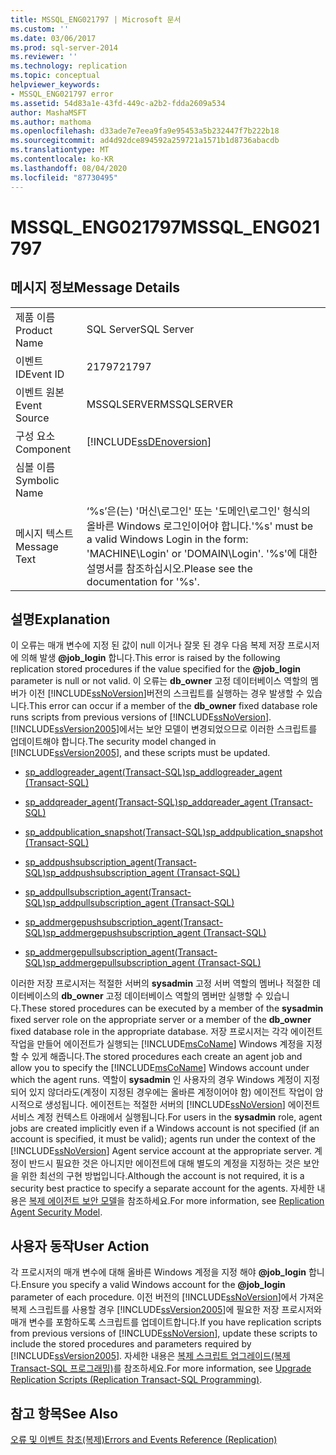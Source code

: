 ```yaml
---
title: MSSQL_ENG021797 | Microsoft 문서
ms.custom: ''
ms.date: 03/06/2017
ms.prod: sql-server-2014
ms.reviewer: ''
ms.technology: replication
ms.topic: conceptual
helpviewer_keywords:
- MSSQL_ENG021797 error
ms.assetid: 54d83a1e-43fd-449c-a2b2-fdda2609a534
author: MashaMSFT
ms.author: mathoma
ms.openlocfilehash: d33ade7e7eea9fa9e95453a5b232447f7b222b18
ms.sourcegitcommit: ad4d92dce894592a259721a1571b1d8736abacdb
ms.translationtype: MT
ms.contentlocale: ko-KR
ms.lasthandoff: 08/04/2020
ms.locfileid: "87730495"
---
```

# <a name="mssql_eng021797"></a><span data-ttu-id="26329-102">MSSQL_ENG021797</span><span class="sxs-lookup"><span data-stu-id="26329-102">MSSQL_ENG021797</span></span>
    
## <a name="message-details"></a><span data-ttu-id="26329-103">메시지 정보</span><span class="sxs-lookup"><span data-stu-id="26329-103">Message Details</span></span>  
  
|||  
|-|-|  
|<span data-ttu-id="26329-104">제품 이름</span><span class="sxs-lookup"><span data-stu-id="26329-104">Product Name</span></span>|<span data-ttu-id="26329-105">SQL Server</span><span class="sxs-lookup"><span data-stu-id="26329-105">SQL Server</span></span>|  
|<span data-ttu-id="26329-106">이벤트 ID</span><span class="sxs-lookup"><span data-stu-id="26329-106">Event ID</span></span>|<span data-ttu-id="26329-107">21797</span><span class="sxs-lookup"><span data-stu-id="26329-107">21797</span></span>|  
|<span data-ttu-id="26329-108">이벤트 원본</span><span class="sxs-lookup"><span data-stu-id="26329-108">Event Source</span></span>|<span data-ttu-id="26329-109">MSSQLSERVER</span><span class="sxs-lookup"><span data-stu-id="26329-109">MSSQLSERVER</span></span>|  
|<span data-ttu-id="26329-110">구성 요소</span><span class="sxs-lookup"><span data-stu-id="26329-110">Component</span></span>|[!INCLUDE[ssDEnoversion](../../includes/ssdenoversion-md.md)]|  
|<span data-ttu-id="26329-111">심볼 이름</span><span class="sxs-lookup"><span data-stu-id="26329-111">Symbolic Name</span></span>||  
|<span data-ttu-id="26329-112">메시지 텍스트</span><span class="sxs-lookup"><span data-stu-id="26329-112">Message Text</span></span>|<span data-ttu-id="26329-113">‘%s’은(는) '머신\\로그인' 또는 '도메인\\로그인' 형식의 올바른 Windows 로그인이어야 합니다.</span><span class="sxs-lookup"><span data-stu-id="26329-113">'%s' must be a valid Windows Login in the form: 'MACHINE\Login' or 'DOMAIN\Login'.</span></span> <span data-ttu-id="26329-114">'%s'에 대한 설명서를 참조하십시오.</span><span class="sxs-lookup"><span data-stu-id="26329-114">Please see the documentation for '%s'.</span></span>|  
  
## <a name="explanation"></a><span data-ttu-id="26329-115">설명</span><span class="sxs-lookup"><span data-stu-id="26329-115">Explanation</span></span>  
 <span data-ttu-id="26329-116">이 오류는 매개 변수에 지정 된 값이 null 이거나 잘못 된 경우 다음 복제 저장 프로시저에 의해 발생 **@job_login** 합니다.</span><span class="sxs-lookup"><span data-stu-id="26329-116">This error is raised by the following replication stored procedures if the value specified for the **@job_login** parameter is null or not valid.</span></span> <span data-ttu-id="26329-117">이 오류는 **db_owner** 고정 데이터베이스 역할의 멤버가 이전 [!INCLUDE[ssNoVersion](../../includes/ssnoversion-md.md)]버전의 스크립트를 실행하는 경우 발생할 수 있습니다.</span><span class="sxs-lookup"><span data-stu-id="26329-117">This error can occur if a member of the **db_owner** fixed database role runs scripts from previous versions of [!INCLUDE[ssNoVersion](../../includes/ssnoversion-md.md)].</span></span> <span data-ttu-id="26329-118">[!INCLUDE[ssVersion2005](../../includes/ssversion2005-md.md)]에서는 보안 모델이 변경되었으므로 이러한 스크립트를 업데이트해야 합니다.</span><span class="sxs-lookup"><span data-stu-id="26329-118">The security model changed in [!INCLUDE[ssVersion2005](../../includes/ssversion2005-md.md)], and these scripts must be updated.</span></span>  
  
-   [<span data-ttu-id="26329-119">sp_addlogreader_agent&#40;Transact-SQL&#41;</span><span class="sxs-lookup"><span data-stu-id="26329-119">sp_addlogreader_agent &#40;Transact-SQL&#41;</span></span>](/sql/relational-databases/system-stored-procedures/sp-addlogreader-agent-transact-sql)  
  
-   [<span data-ttu-id="26329-120">sp_addqreader_agent&#40;Transact-SQL&#41;</span><span class="sxs-lookup"><span data-stu-id="26329-120">sp_addqreader_agent &#40;Transact-SQL&#41;</span></span>](/sql/relational-databases/system-stored-procedures/sp-addqreader-agent-transact-sql)  
  
-   [<span data-ttu-id="26329-121">sp_addpublication_snapshot&#40;Transact-SQL&#41;</span><span class="sxs-lookup"><span data-stu-id="26329-121">sp_addpublication_snapshot &#40;Transact-SQL&#41;</span></span>](/sql/relational-databases/system-stored-procedures/sp-addpublication-snapshot-transact-sql)  
  
-   [<span data-ttu-id="26329-122">sp_addpushsubscription_agent&#40;Transact-SQL&#41;</span><span class="sxs-lookup"><span data-stu-id="26329-122">sp_addpushsubscription_agent &#40;Transact-SQL&#41;</span></span>](/sql/relational-databases/system-stored-procedures/sp-addpushsubscription-agent-transact-sql)  
  
-   [<span data-ttu-id="26329-123">sp_addpullsubscription_agent&#40;Transact-SQL&#41;</span><span class="sxs-lookup"><span data-stu-id="26329-123">sp_addpullsubscription_agent &#40;Transact-SQL&#41;</span></span>](/sql/relational-databases/system-stored-procedures/sp-addpullsubscription-agent-transact-sql)  
  
-   [<span data-ttu-id="26329-124">sp_addmergepushsubscription_agent&#40;Transact-SQL&#41;</span><span class="sxs-lookup"><span data-stu-id="26329-124">sp_addmergepushsubscription_agent &#40;Transact-SQL&#41;</span></span>](/sql/relational-databases/system-stored-procedures/sp-addmergepushsubscription-agent-transact-sql)  
  
-   [<span data-ttu-id="26329-125">sp_addmergepullsubscription_agent&#40;Transact-SQL&#41;</span><span class="sxs-lookup"><span data-stu-id="26329-125">sp_addmergepullsubscription_agent &#40;Transact-SQL&#41;</span></span>](/sql/relational-databases/system-stored-procedures/sp-addmergepullsubscription-agent-transact-sql)  
  
 <span data-ttu-id="26329-126">이러한 저장 프로시저는 적절한 서버의 **sysadmin** 고정 서버 역할의 멤버나 적절한 데이터베이스의 **db_owner** 고정 데이터베이스 역할의 멤버만 실행할 수 있습니다.</span><span class="sxs-lookup"><span data-stu-id="26329-126">These stored procedures can be executed by a member of the **sysadmin** fixed server role on the appropriate server or a member of the **db_owner** fixed database role in the appropriate database.</span></span> <span data-ttu-id="26329-127">저장 프로시저는 각각 에이전트 작업을 만들어 에이전트가 실행되는 [!INCLUDE[msCoName](../../includes/msconame-md.md)] Windows 계정을 지정할 수 있게 해줍니다.</span><span class="sxs-lookup"><span data-stu-id="26329-127">The stored procedures each create an agent job and allow you to specify the [!INCLUDE[msCoName](../../includes/msconame-md.md)] Windows account under which the agent runs.</span></span> <span data-ttu-id="26329-128">역할이 **sysadmin** 인 사용자의 경우 Windows 계정이 지정되어 있지 않더라도(계정이 지정된 경우에는 올바른 계정이어야 함) 에이전트 작업이 암시적으로 생성됩니다. 에이전트는 적절한 서버의 [!INCLUDE[ssNoVersion](../../includes/ssnoversion-md.md)] 에이전트 서비스 계정 컨텍스트 아래에서 실행됩니다.</span><span class="sxs-lookup"><span data-stu-id="26329-128">For users in the **sysadmin** role, agent jobs are created implicitly even if a Windows account is not specified (if an account is specified, it must be valid); agents run under the context of the [!INCLUDE[ssNoVersion](../../includes/ssnoversion-md.md)] Agent service account at the appropriate server.</span></span> <span data-ttu-id="26329-129">계정이 반드시 필요한 것은 아니지만 에이전트에 대해 별도의 계정을 지정하는 것은 보안을 위한 최선의 구현 방법입니다.</span><span class="sxs-lookup"><span data-stu-id="26329-129">Although the account is not required, it is a security best practice to specify a separate account for the agents.</span></span> <span data-ttu-id="26329-130">자세한 내용은 [복제 에이전트 보안 모델](security/replication-agent-security-model.md)을 참조하세요.</span><span class="sxs-lookup"><span data-stu-id="26329-130">For more information, see [Replication Agent Security Model](security/replication-agent-security-model.md).</span></span>  
  
## <a name="user-action"></a><span data-ttu-id="26329-131">사용자 동작</span><span class="sxs-lookup"><span data-stu-id="26329-131">User Action</span></span>  
 <span data-ttu-id="26329-132">각 프로시저의 매개 변수에 대해 올바른 Windows 계정을 지정 해야 **@job_login** 합니다.</span><span class="sxs-lookup"><span data-stu-id="26329-132">Ensure you specify a valid Windows account for the **@job_login** parameter of each procedure.</span></span> <span data-ttu-id="26329-133">이전 버전의 [!INCLUDE[ssNoVersion](../../includes/ssnoversion-md.md)]에서 가져온 복제 스크립트를 사용할 경우 [!INCLUDE[ssVersion2005](../../includes/ssversion2005-md.md)]에 필요한 저장 프로시저와 매개 변수를 포함하도록 스크립트를 업데이트합니다.</span><span class="sxs-lookup"><span data-stu-id="26329-133">If you have replication scripts from previous versions of [!INCLUDE[ssNoVersion](../../includes/ssnoversion-md.md)], update these scripts to include the stored procedures and parameters required by [!INCLUDE[ssVersion2005](../../includes/ssversion2005-md.md)].</span></span> <span data-ttu-id="26329-134">자세한 내용은 [복제 스크립트 업그레이드&#40;복제 Transact-SQL 프로그래밍&#41;](administration/upgrade-replication-scripts-replication-transact-sql-programming.md)를 참조하세요.</span><span class="sxs-lookup"><span data-stu-id="26329-134">For more information, see [Upgrade Replication Scripts &#40;Replication Transact-SQL Programming&#41;](administration/upgrade-replication-scripts-replication-transact-sql-programming.md).</span></span>  
  
## <a name="see-also"></a><span data-ttu-id="26329-135">참고 항목</span><span class="sxs-lookup"><span data-stu-id="26329-135">See Also</span></span>  
 [<span data-ttu-id="26329-136">오류 및 이벤트 참조&#40;복제&#41;</span><span class="sxs-lookup"><span data-stu-id="26329-136">Errors and Events Reference &#40;Replication&#41;</span></span>](errors-and-events-reference-replication.md)  
  
  
